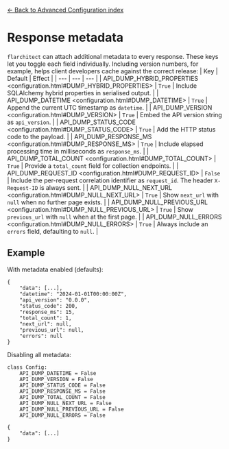 [← Back to Advanced Configuration index](index.md)

# Response metadata
`flarchitect` can attach additional metadata to every response. These
keys let you toggle each field individually. Including version numbers, for
example, helps client developers cache against the correct release:
| Key | Default | Effect |
| --- | --- | --- |
| API_DUMP_HYBRID_PROPERTIES <configuration.html#DUMP_HYBRID_PROPERTIES> | `True` | Include SQLAlchemy hybrid properties in serialised output. |
| API_DUMP_DATETIME <configuration.html#DUMP_DATETIME> | `True` | Append the current UTC timestamp as `datetime`. |
| API_DUMP_VERSION <configuration.html#DUMP_VERSION> | `True` | Embed the API version string as `api_version`. |
| API_DUMP_STATUS_CODE <configuration.html#DUMP_STATUS_CODE> | `True` | Add the HTTP status code to the payload. |
| API_DUMP_RESPONSE_MS <configuration.html#DUMP_RESPONSE_MS> | `True` | Include elapsed processing time in milliseconds as `response_ms`. |
| API_DUMP_TOTAL_COUNT <configuration.html#DUMP_TOTAL_COUNT> | `True` | Provide a `total_count` field for collection endpoints. |
| API_DUMP_REQUEST_ID <configuration.html#DUMP_REQUEST_ID> | `False` | Include the per-request correlation identifier as `request_id`. The header `X-Request-ID` is always sent. |
| API_DUMP_NULL_NEXT_URL <configuration.html#DUMP_NULL_NEXT_URL> | `True` | Show `next_url` with `null` when no further page exists. |
| API_DUMP_NULL_PREVIOUS_URL <configuration.html#DUMP_NULL_PREVIOUS_URL> | `True` | Show `previous_url` with `null` when at the first page. |
| API_DUMP_NULL_ERRORS <configuration.html#DUMP_NULL_ERRORS> | `True` | Always include an `errors` field, defaulting to `null`. |

## Example
With metadata enabled (defaults):
```
{
    "data": [...],
    "datetime": "2024-01-01T00:00:00Z",
    "api_version": "0.0.0",
    "status_code": 200,
    "response_ms": 15,
    "total_count": 1,
    "next_url": null,
    "previous_url": null,
    "errors": null
}
```
Disabling all metadata:
```
class Config:
    API_DUMP_DATETIME = False
    API_DUMP_VERSION = False
    API_DUMP_STATUS_CODE = False
    API_DUMP_RESPONSE_MS = False
    API_DUMP_TOTAL_COUNT = False
    API_DUMP_NULL_NEXT_URL = False
    API_DUMP_NULL_PREVIOUS_URL = False
    API_DUMP_NULL_ERRORS = False

{
    "data": [...]
}
```


